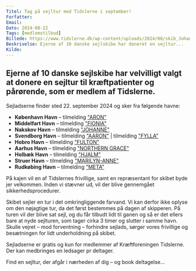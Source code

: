 ```yaml
---
Titel: Tag på sejltur med Tidslerne i september!
Forfatter:
Email:
Dato: 2024-08-22
Tags: [medlemstilbud]
Billede: https://www.tidslerne.dk/wp-content/uploads/2024/08/skib_Johanne.jpg
Beskrivelse: Ejerne af 10 danske sejlskibe har doneret en sejltur...
Kilde:
---
```


## Ejerne af 10 danske sejlskibe har velvilligt valgt at donere en sejltur til kræftpatienter og pårørende, som er medlem af Tidslerne.

Sejladserne finder sted 22. september 2024 og sker fra følgende havne:

- **København Havn** – tilmelding ["ARON"](link)
- **Middelfart Havn** – tilmelding ["FIONIA"](link)
- **Nakskov Havn** – tilmelding ["JOHANNE"](link)
- **Svendborg Havn** – tilmelding ["AARON"](link) | tilmelding ["FYLLA"](link)
- **Hobro Havn** – tilmelding ["FULTON"](link)
- **Aarhus Havn** – tilmelding ["NORTHERN GRACE"](link)
- **Holbæk Havn** – tilmelding ["HJALM"](link)
- **Struer Havn** – tilmelding ["MARILYN-ANNE"](link)
- **Rudkøbing Havn** – tilmelding ["META"](link)

På kajen vil en af Tidslernes frivillige, samt en repræsentant for skibet byde jer velkommen. Inden vi stævner ud, vil der blive gennemgået sikkerhedsprocedurer.

Skibet sejler en tur i det omkringliggende farvand. Vi kan derfor ikke oplyse om den nøjagtige tur, da det først bestemmes på dagen af skipperen. På turen vil der blive sat sejl, og du får tilbudt lidt til ganen og så er det ellers bare at nyde sejlturen, som tager cirka 3 timer og slutter i samme havn. Skulle vejret – mod forventning – forhindre sejlads, sørger vores frivillige og besætningen for lidt underholdning på skibet.

Sejladserne er gratis og kun for medlemmer af Kræftforeningen Tidslerne. Der kan medbringes en ledsager pr deltager.

Find en sejltur, der afgår i nærheden af dig – og book deltagelse...
